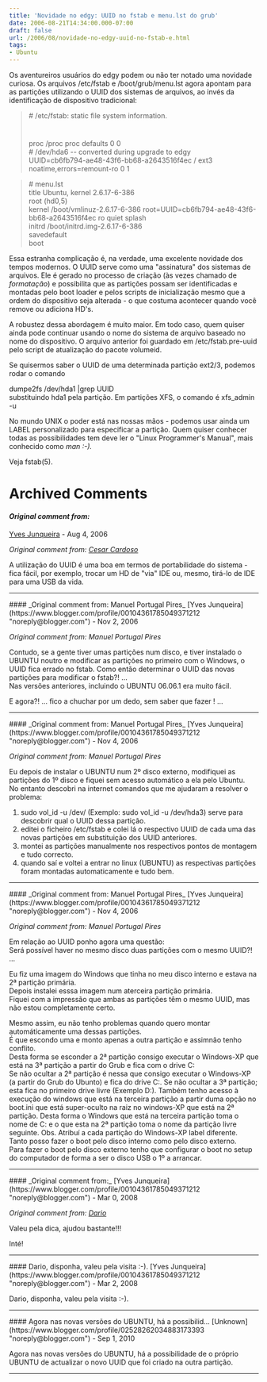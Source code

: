 ```yaml
---
title: 'Novidade no edgy: UUID no fstab e menu.lst do grub'
date: 2006-08-21T14:34:00.000-07:00
draft: false
url: /2006/08/novidade-no-edgy-uuid-no-fstab-e.html
tags: 
- Ubuntu
---
```


Os aventureiros usuários do edgy podem ou não ter notado uma novidade curiosa. Os arquivos /etc/fstab e /boot/grub/menu.lst agora apontam para as partições utilizando o UUID dos sistemas de arquivos, ao invés da identificação de dispositivo tradicional:  

> \# /etc/fstab: static file system information.  
> #  
> #  
>   
> proc /proc proc defaults 0 0  
> \# /dev/hda6 -- converted during upgrade to edgy  
> UUID=cb6fb794-ae48-43f6-bb68-a2643516f4ec / ext3 noatime,errors=remount-ro 0 1

  

> \# menu.lst  
> title Ubuntu, kernel 2.6.17-6-386  
> root (hd0,5)  
> kernel /boot/vmlinuz-2.6.17-6-386 root=UUID=cb6fb794-ae48-43f6-bb68-a2643516f4ec ro quiet splash  
> initrd /boot/initrd.img-2.6.17-6-386  
> savedefault  
> boot

  
Essa estranha complicação é, na verdade, uma excelente novidade dos tempos modernos. O UUID serve como uma "assinatura" dos sistemas de arquivos. Ele é gerado no processo de criação (às vezes chamado de _formatação_) e possibilita que as partições possam ser identificadas e montadas pelo boot loader e pelos scripts de inicialização mesmo que a ordem do dispositivo seja alterada - o que costuma acontecer quando você remove ou adiciona HD's.  
  
A robustez dessa abordagem é muito maior. Em todo caso, quem quiser ainda pode continuar usando o nome do sistema de arquivo baseado no nome do dispositivo. O arquivo anterior foi guardado em /etc/fstab.pre-uuid pelo script de atualização do pacote volumeid.  
  
Se quisermos saber o UUID de uma determinada partição ext2/3, podemos rodar o comando  
  
dumpe2fs /dev/hda1 |grep UUID  
substituindo hda1 pela partição. Em partições XFS, o comando é xfs\_admin -u  
  
No mundo UNIX o poder está nas nossas mãos - podemos usar ainda um LABEL personalizado para especificar a partição. Quem quiser conhecer todas as possibilidades tem deve ler o "Linux Programmer's Manual", mais conhecido como _man :-)._  
  
Veja fstab(5).
# Archived Comments

#### _Original comment from:_
[Yves Junqueira](https://www.blogger.com/profile/00104361785049371212 "noreply@blogger.com") - <time datetime="2006-08-24T08:08:00.000-07:00">Aug 4, 2006</time>

_Original comment from: [Cesar Cardoso](http://fudeblog.zyakannazio.eti.br)_  
  
A utilização do UUID é uma boa em termos de portabilidade do sistema - fica fácil, por exemplo, trocar um HD de "via" IDE ou, mesmo, tirá-lo de IDE para uma USB da vida.
<hr />
#### _Original comment from: Manuel Portugal Pires_
[Yves Junqueira](https://www.blogger.com/profile/00104361785049371212 "noreply@blogger.com") - <time datetime="2006-11-14T07:43:00.000-08:00">Nov 2, 2006</time>

_Original comment from: Manuel Portugal Pires_  
  
Contudo, se a gente tiver umas partições num disco, e tiver instalado o UBUNTU noutro e modificar as partições no primeiro com o Windows, o UUID fica errado no fstab. Como então determinar o UUID das novas partições para modificar o fstab?! ...  
Nas versões anteriores, incluindo o UBUNTU 06.06.1 era muito fácil.  
  
E agora?! ... fico a chuchar por um dedo, sem saber que fazer ! ...
<hr />
#### _Original comment from: Manuel Portugal Pires_
[Yves Junqueira](https://www.blogger.com/profile/00104361785049371212 "noreply@blogger.com") - <time datetime="2006-11-15T22:30:00.000-08:00">Nov 4, 2006</time>

_Original comment from: Manuel Portugal Pires_  
  
Eu depois de instalar o UBUNTU num 2º disco externo, modifiquei as partições do 1º disco e fiquei sem acesso automático a ela pelo Ubuntu.  
No entanto descobri na internet comandos que me ajudaram a resolver o problema:  
1) sudo vol\_id -u /dev/ (Exemplo: sudo vol\_id -u /dev/hda3) serve para descobrir qual o UUID dessa partição.  
2) editei o ficheiro /etc/fstab e colei lá o respectivo UUID de cada uma das novas partições em substituição dos UUID anteriores.  
3) montei as partições manualmente nos respectivos pontos de montagem e tudo correcto.  
4) quando saí e voltei a entrar no linux (UBUNTU) as respectivas partições foram montadas automaticamente e tudo bem.
<hr />
#### _Original comment from: Manuel Portugal Pires_
[Yves Junqueira](https://www.blogger.com/profile/00104361785049371212 "noreply@blogger.com") - <time datetime="2006-11-15T23:13:00.000-08:00">Nov 4, 2006</time>

_Original comment from: Manuel Portugal Pires_  
  
Em relação ao UUID ponho agora uma questão:  
Será possível haver no mesmo disco duas partições com o mesmo UUID?! ...  
  
Eu fiz uma imagem do Windows que tinha no meu disco interno e estava na 2ª partição primária.  
Depois instalei esssa imagem num aterceira partição primária.  
Fiquei com a impressão que ambas as partições têm o mesmo UUID, mas não estou completamente certo.  
  
Mesmo assim, eu não tenho problemas quando quero montar automáticamente uma dessas partições.  
É que escondo uma e monto apenas a outra partição e assimnão tenho conflito.  
Desta forma se esconder a 2ª partição consigo executar o Windows-XP que está na 3ª partição a partir do Grub e fica com o drive C:  
Se não ocultar a 2ª partição é nessa que consigo executar o Windows-XP (a partir do Grub do Ubunto) e fica do drive C:. Se não ocultar a 3ª partição; esta fica no primeiro drive livre (Exemplo D:). Também tenho acesso à execução do windows que está na terceira partição a partir duma opção no boot.ini que está super-oculto na raiz no windows-XP que está na 2ª partição. Desta forma o Windows que está na terceira partição toma o nome de C: e o que esta na 2ª partição toma o nome da partição livre seguinte. Obs. Atribuí a cada partição do Windows-XP label diferente.  
Tanto posso fazer o boot pelo disco interno como pelo disco externo.  
Para fazer o boot pelo disco externo tenho que configurar o boot no setup do computador de forma a ser o disco USB o 1º a arrancar.
<hr />
#### _Original comment from:_
[Yves Junqueira](https://www.blogger.com/profile/00104361785049371212 "noreply@blogger.com") - <time datetime="2008-03-23T09:12:00.000-07:00">Mar 0, 2008</time>

_Original comment from: [Dario](http://www.diversidades.com.br)_  
  
Valeu pela dica, ajudou bastante!!!  
  
Inté!
<hr />
#### Dario, disponha, valeu pela visita :-).
[Yves Junqueira](https://www.blogger.com/profile/00104361785049371212 "noreply@blogger.com") - <time datetime="2008-03-25T16:00:00.000-07:00">Mar 2, 2008</time>

Dario, disponha, valeu pela visita :-).
<hr />
#### Agora nas novas versões do UBUNTU, há a possibilid...
[Unknown](https://www.blogger.com/profile/02528262034883173393 "noreply@blogger.com") - <time datetime="2010-09-06T08:58:48.608-07:00">Sep 1, 2010</time>

Agora nas novas versões do UBUNTU, há a possibilidade de o próprio UBUNTU de actualizar o novo UUID que foi criado na outra partição.
<hr />
